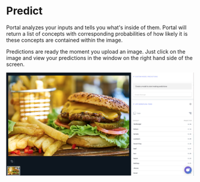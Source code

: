 # Predict

Portal analyzes your inputs and tells you what's inside of them. Portal will return a list of concepts with corresponding probabilities of how likely it is these concepts are contained within the image.

Predictions are ready the moment you upload an image. Just click on the image and view your predictions in the window on the right hand side of the screen.

![](../images/burger_predict.jpg)
